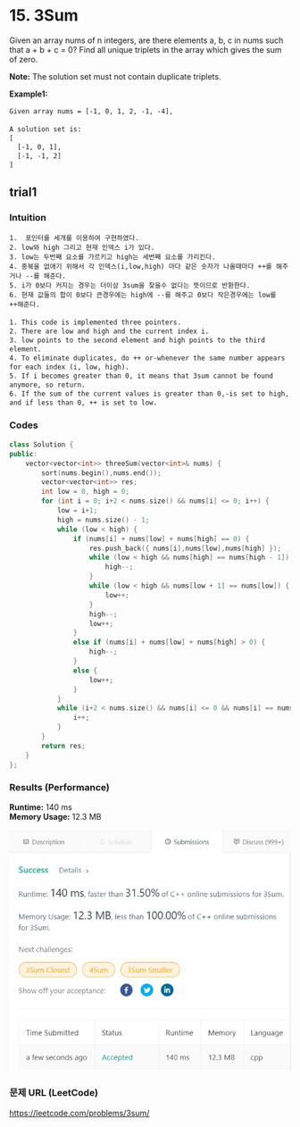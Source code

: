 # 15. 3Sum
Given an array nums of n integers, are there elements a, b, c in nums such that a + b + c = 0? Find all unique triplets in the array which gives the sum of zero.  

**Note:**
The solution set must not contain duplicate triplets.  

**Example1:**   
```
Given array nums = [-1, 0, 1, 2, -1, -4],

A solution set is:
[
  [-1, 0, 1],
  [-1, -1, 2]
]
```

## trial1
### Intuition
```
1.  포인터를 세개를 이용하여 구현하였다.
2. low와 high 그리고 현재 인덱스 i가 있다.
3. low는 두번째 요소를 가르키고 high는 세번째 요소를 가리킨다.
4. 중복을 없애기 위해서 각 인덱스(i,low,high) 마다 같은 숫자가 나올때마다 ++를 해주거나 --를 해준다.
5. i가 0보다 커지는 경우는 더이상 3sum을 찾을수 없다는 뜻이므로 반환한다.
6. 현재 값들의 합이 0보다 큰경우에는 high에 --를 해주고 0보다 작은경우에는 low를 ++해준다.

1. This code is implemented three pointers.
2. There are low and high and the current index i.
3. low points to the second element and high points to the third element.
4. To eliminate duplicates, do ++ or-whenever the same number appears for each index (i, low, high).
5. If i becomes greater than 0, it means that 3sum cannot be found anymore, so return.
6. If the sum of the current values ​​is greater than 0,-is set to high, and if less than 0, ++ is set to low.
```
### Codes  
```cpp
class Solution {
public:
	vector<vector<int>> threeSum(vector<int>& nums) {
		sort(nums.begin(),nums.end());
		vector<vector<int>> res;
		int low = 0, high = 0;
		for (int i = 0; i+2 < nums.size() && nums[i] <= 0; i++) {
			low = i+1;
			high = nums.size() - 1;
			while (low < high) {
				if (nums[i] + nums[low] + nums[high] == 0) {
					res.push_back({ nums[i],nums[low],nums[high] });
					while (low < high && nums[high] == nums[high - 1]) {
						high--;
					}
					while (low < high && nums[low + 1] == nums[low]) {
						low++;
					}
					high--;
					low++;
				}
				else if (nums[i] + nums[low] + nums[high] > 0) {
					high--;
				}
				else {
					low++;
				}
			}
			while (i+2 < nums.size() && nums[i] <= 0 && nums[i] == nums[i + 1]) {
				i++;
			}
		}
		return res;
	}
};
```

### Results (Performance)  
**Runtime:**  140 ms         
**Memory Usage:** 12.3 MB

<p align="center"> 
<img src="./capture.JPG">
</p>


### 문제 URL (LeetCode)  
https://leetcode.com/problems/3sum/
